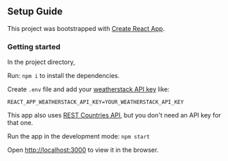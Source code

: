## Setup Guide

This project was bootstrapped with [Create React App](https://github.com/facebook/create-react-app).

### Getting started

In the project directory,

Run: `npm i` to install the dependencies.

Create `.env` file and add your [weatherstack API key](https://weatherstack.com) like:
```
REACT_APP_WEATHERSTACK_API_KEY=YOUR_WEATHERSTACK_API_KEY
```

This app also uses [REST Countries API](https://restcountries.eu), but you don't need an API key for that one.

Run the app in the development mode: `npm start`

Open [http://localhost:3000](http://localhost:3000) to view it in the browser.
